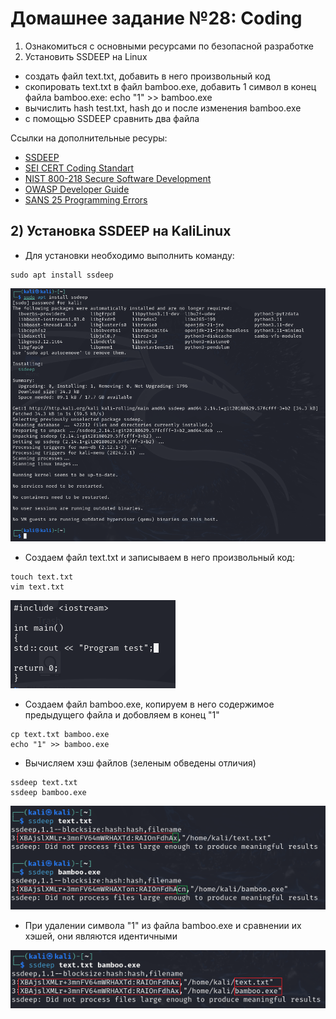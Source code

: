# Домашнее задание №28: Coding  
1) Ознакомиться с основными ресурсами по безопасной разработке  
2) Установить SSDEEP на Linux  
- создать файл text.txt, добавить в него произвольный код  
- скопировать text.txt в файл bamboo.exe, добавить 1 символ в конец файла bamboo.exe: echo "1" >> bamboo.exe  
- вычислить hash test.txt, hash до и после изменения bamboo.exe  
- с помощью SSDEEP сравнить два файла  

Ссылки на дополнительные ресуры:  
- [SSDEEP](https://ssdeep-project.github.io/ssdeep/usage.html)  
- [SEI CERT Coding Standart](https://ssdeep-project.github.io/ssdeep/usage.html)  
- [NIST 800-218 Secure Software Development](https://nvlpubs.nist.gov/nistpubs/specialpublications/nist.sp.800-218.pdf)  
- [OWASP Developer Guide](https://owasp.org/www-project-developer-guide/assets/exports/OWASP_Developer_Guide.pdf)  
- [SANS 25 Programming Errors](https://www.sans.org/top25-software-errors/)   

## 2) Установка SSDEEP на KaliLinux  
- Для установки необходимо выполнить команду:  
``` 
sudo apt install ssdeep
```  
![SSDEEP_1](https://github.com/StsiapanSikorsky/Cybersecurity_TMScourse/blob/main/Task_28/img/SSDEEP_1.png)  

- Создаем файл text.txt и записываем в него произвольный код:  
```   
touch text.txt  
vim text.txt  
``` 
![SSDEEP_2](https://github.com/StsiapanSikorsky/Cybersecurity_TMScourse/blob/main/Task_28/img/SSDEEP_2.png)  

- Создаем файл bamboo.exe, копируем в него содержимое предыдущего файла и добовляем в конец "1"  
``` 
cp text.txt bamboo.exe  
echo "1" >> bamboo.exe  
``` 

- Вычисляем хэш файлов (зеленым обведены отличия)  
``` 
ssdeep text.txt  
ssdeep bamboo.exe  
``` 
![SSDEEP_3](https://github.com/StsiapanSikorsky/Cybersecurity_TMScourse/blob/main/Task_28/img/SSDEEP_3.png)  

- При удалении символа "1" из файла bamboo.exe и сравнении их хэшей, они являются идентичными  

![SSDEEP_4](https://github.com/StsiapanSikorsky/Cybersecurity_TMScourse/blob/main/Task_28/img/SSDEEP_4.png)  